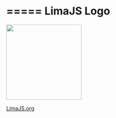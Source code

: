 =====
LimaJS Logo
=====

<img src="https://raw.githubusercontent.com/wixo/LimaJS-logo/master/LimaJS-500x500.jpg" width="200" />

[LimaJS.org](http://limajs.org/)